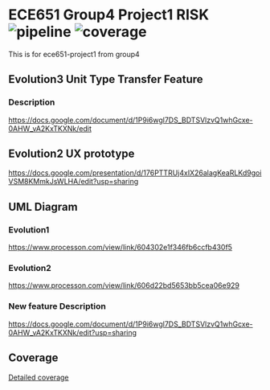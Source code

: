 ECE651 Group4 Project1 RISK
![pipeline](https://gitlab.oit.duke.edu/xs75/ece651-group4-project1/badges/master/pipeline.svg)
![coverage](https://gitlab.oit.duke.edu/xs75/ece651-group4-project1/badges/master/coverage.svg?job=test)
======================================
This is for ece651-project1 from group4

## Evolution3 Unit Type Transfer Feature
### Description
https://docs.google.com/document/d/1P9i6wgl7DS_BDTSVlzvQ1whGcxe-0AHW_vA2KxTKXNk/edit

## Evolution2 UX prototype
https://docs.google.com/presentation/d/176PTTRUj4xIX26alagKeaRLKd9goiVSM8KMmkJsWLHA/edit?usp=sharing

## UML Diagram
### Evolution1
https://www.processon.com/view/link/604302e1f346fb6ccfb430f5

### Evolution2
https://www.processon.com/view/link/606d22bd5653bb5cea06e929

### New feature Description
https://docs.google.com/document/d/1P9i6wgl7DS_BDTSVlzvQ1whGcxe-0AHW_vA2KxTKXNk/edit?usp=sharing

## Coverage
[Detailed coverage](https://xs75.pages.oit.duke.edu/ece651-group4-project1/dashboard.html)
